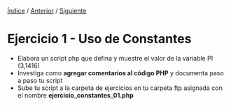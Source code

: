 [Índice](readme.md) / [Anterior](06_alcance_de_constante.md) / [Siguiente](ejercicio_01.md)
# Ejercicio 1 - Uso de Constantes

- Elabora un script php que defina y muestre el valor de la variable PI (3,1416)
- Investiga como **agregar comentarios al código PHP** y documenta paso a paso tu script
- Sube tu script a la carpeta de ejercicios en tu carpeta ftp asignada con el nombre **ejercicio_constantes_01.php**

